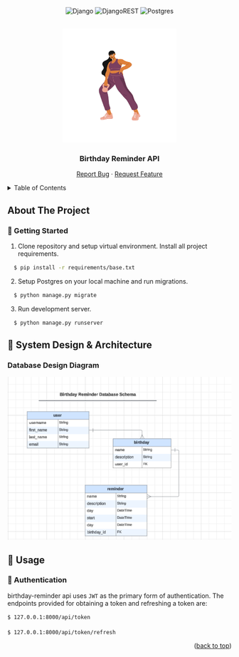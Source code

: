 <div id="top"></div>
<div align="center">

  ![Django](https://img.shields.io/badge/django-%23092E20.svg?style=for-the-badge&logo=django&logoColor=white)
  ![DjangoREST](https://img.shields.io/badge/DJANGO-REST-ff1709?style=for-the-badge&logo=django&logoColor=white&color=ff1709&labelColor=gray)
  ![Postgres](https://img.shields.io/badge/postgres-%23316192.svg?style=for-the-badge&logo=postgresql&logoColor=white)
</div>

<br />
<div align="center">
  <a href="">
    <img src="images/hero.png" alt="Logo" width="256" height="256">
  </a>

<h3 align="center">Birthday Reminder API</h3>

  <p align="center">
    <a href="">Report Bug</a>
    ·
    <a href="">Request Feature</a>
  </p>
</div>

<details>
  <summary>Table of Contents</summary>
  <ol>
    <li>
      <a href="#">About The Project</a>
    </li>
    <li>
      <a href="#">Getting Started</a>
      <ul>
        <li><a href="#">Prerequisites</a></li>
        <li><a href="#">Installation</a></li>
      </ul>
    <li><a href="#">System Design & Architecture</a></li>
    </li>
      <ul>
        <li><a href="#">Database Design</a></li>
      </ul>
    <li><a href="#">Usage</a></li>
    <ul>
        <li><a href="#">Authentication</a></li>
    </ul>

  </ol>
</details>

## About The Project
### 🚀 Getting Started

1. Clone repository and setup virtual environment. Install all project requirements.
```sh
  $ pip install -r requirements/base.txt
```

2. Setup Postgres on your local machine and run migrations.
```sh
  $ python manage.py migrate
```

3. Run development server.
```sh
  $ python manage.py runserver
```

## 🚀 System Design & Architecture

###  Database Design Diagram
<div align="center">

  <a href="">
    <img src="images/erd.png" alt="Logo">
  </a>
</div >

## 💯 Usage

### 🔑 Authentication 

birthday-reminder api uses `JWT` as the primary form of authentication. 
The endpoints provided for obtaining a token and refreshing a token are:
```sh
$ 127.0.0.1:8000/api/token

$ 127.0.0.1:8000/api/token/refresh
```
<p align="right">(<a href="#top">back to top</a>)</p>